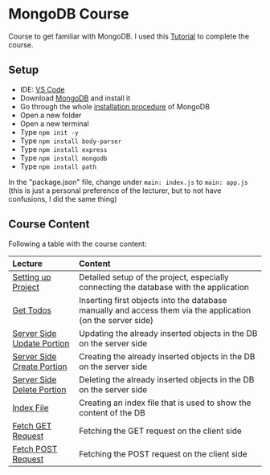 # MongoDB Course #
Course to get familiar with MongoDB. I used this [Tutorial](https://www.youtube.com/watch?v=CyTWPr_WwdI) to complete the course.

## Setup ##
- IDE: [VS Code](https://code.visualstudio.com/download)
- Download [MongoDB](https://www.mongodb.com/docs/manual/tutorial/install-mongodb-on-windows/) and install it
- Go through the whole [installation procedure](https://www.mongodb.com/docs/manual/tutorial/install-mongodb-on-windows/) of MongoDB
- Open a new folder
- Open a new terminal
- Type `npm init -y`
- Type `npm install body-parser`
- Type `npm install express`
- Type `npm install mongodb`
- Type `npm install path`

In the "package.json" file, change under `main: index.js` to `main: app.js` (this is just a personal preference of the lecturer, but to not have confusions, I did the same thing)

## Course Content ##
Following a table with the course content:

| Lecture | Content |
| :------ | :------ |
| [Setting up Project](https://github.com/dastal/Tutorials/blob/main/Mongo_DB_Course/docs/Setup_Project.md) | Detailed setup of the project, especially connecting the database with the application |
| [Get Todos](https://github.com/dastal/Tutorials/blob/main/Mongo_DB_Course/docs/Todo_Crud_App.md) | Inserting first objects into the database manually and access them via the application (on the server side) |
| [Server Side Update Portion](https://github.com/dastal/Tutorials/blob/main/Mongo_DB_Course/docs/Server_Side_Update_Portion.md) | Updating the already inserted objects in the DB on the server side |
| [Server Side Create Portion](https://github.com/dastal/Tutorials/blob/main/Mongo_DB_Course/docs/Server_Side_Create_Portion.md) | Creating the already inserted objects in the DB on the server side |
| [Server Side Delete Portion](https://github.com/dastal/Tutorials/blob/main/Mongo_DB_Course/docs/Server_Side_Delete_Portion.md) | Deleting the already inserted objects in the DB on the server side |
| [Index File](https://github.com/dastal/Tutorials/blob/main/Mongo_DB_Course/docs/Creating_Index_File.md) | Creating an index file that is used to show the content of the DB |
| [Fetch GET Request](https://github.com/dastal/Tutorials/blob/main/Mongo_DB_Course/docs/Fetch_Get_Request.md) | Fetching the GET request on the client side |
| [Fetch POST Request](https://github.com/dastal/Tutorials/blob/main/Mongo_DB_Course/docs/Fetch_Post_Request.md) | Fetching the POST request on the client side |


